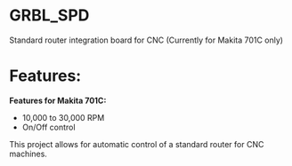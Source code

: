 # GRBL_SPD
Standard router integration board for CNC (Currently for Makita 701C only) 

# Features:
**Features for Makita 701C:**
  - 10,000 to 30,000 RPM
  - On/Off control

This project allows for automatic control of a standard router for CNC machines. 
